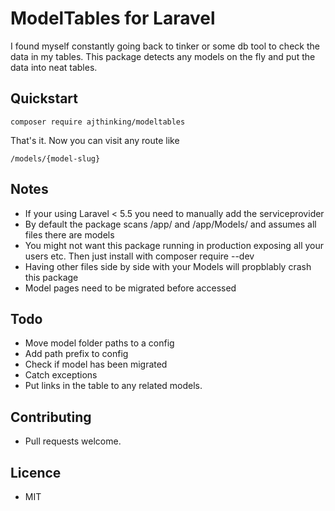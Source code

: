 # ModelTables for Laravel
I found myself constantly going back to tinker or some db tool to check the data in my tables. This package detects any models on the fly and put the data into neat tables.

## Quickstart
```
composer require ajthinking/modeltables
```
That's it. Now you can visit any route like 
```
/models/{model-slug}
```

## Notes
- If your using Laravel < 5.5 you need to manually add the serviceprovider
- By default the package scans /app/ and /app/Models/ and assumes all files there are models
- You might not want this package running in production exposing all your users etc. Then just install with composer require --dev
- Having other files side by side with your Models will propblably crash this package
- Model pages need to be migrated before accessed

## Todo
- Move model folder paths to a config
- Add path prefix to config
- Check if model has been migrated
- Catch exceptions
- Put links in the table to any related models.


## Contributing
- Pull requests welcome.

## Licence
- MIT
